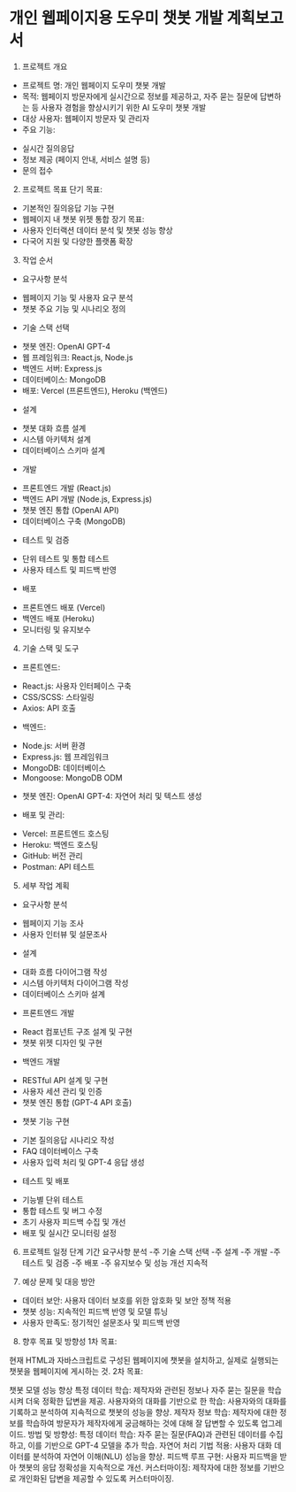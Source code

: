 # 개인 웹페이지용 도우미 챗봇 개발 계획보고서

1. 프로젝트 개요
* 프로젝트 명: 개인 웹페이지 도우미 챗봇 개발
* 목적: 웹페이지 방문자에게 실시간으로 정보를 제공하고, 자주 묻는 질문에 답변하는 등 사용자 경험을 향상시키기 위한 AI 도우미 챗봇 개발
* 대상 사용자: 웹페이지 방문자 및 관리자
* 주요 기능:
- 실시간 질의응답
- 정보 제공 (페이지 안내, 서비스 설명 등)
- 문의 접수

2. 프로젝트 목표
단기 목표:
* 기본적인 질의응답 기능 구현
* 웹페이지 내 챗봇 위젯 통합
장기 목표:
* 사용자 인터랙션 데이터 분석 및 챗봇 성능 향상
* 다국어 지원 및 다양한 플랫폼 확장

3. 작업 순서
* 요구사항 분석
- 웹페이지 기능 및 사용자 요구 분석
- 챗봇 주요 기능 및 시나리오 정의

* 기술 스택 선택
- 챗봇 엔진: OpenAI GPT-4
- 웹 프레임워크: React.js, Node.js
- 백엔드 서버: Express.js
- 데이터베이스: MongoDB
- 배포: Vercel (프론트엔드), Heroku (백엔드)

* 설계
- 챗봇 대화 흐름 설계
- 시스템 아키텍처 설계
- 데이터베이스 스키마 설계

* 개발
- 프론트엔드 개발 (React.js)
- 백엔드 API 개발 (Node.js, Express.js)
- 챗봇 엔진 통합 (OpenAI API)
- 데이터베이스 구축 (MongoDB)

* 테스트 및 검증
- 단위 테스트 및 통합 테스트
- 사용자 테스트 및 피드백 반영

* 배포
- 프론트엔드 배포 (Vercel)
- 백엔드 배포 (Heroku)
- 모니터링 및 유지보수

4. 기술 스택 및 도구
* 프론트엔드:
- React.js: 사용자 인터페이스 구축
- CSS/SCSS: 스타일링
- Axios: API 호출
* 백엔드:
- Node.js: 서버 환경
- Express.js: 웹 프레임워크
- MongoDB: 데이터베이스
- Mongoose: MongoDB ODM

* 챗봇 엔진:
OpenAI GPT-4: 자연어 처리 및 텍스트 생성

* 배포 및 관리:
- Vercel: 프론트엔드 호스팅
- Heroku: 백엔드 호스팅
- GitHub: 버전 관리
- Postman: API 테스트

5. 세부 작업 계획
* 요구사항 분석
- 웹페이지 기능 조사
- 사용자 인터뷰 및 설문조사

* 설계
- 대화 흐름 다이어그램 작성
- 시스템 아키텍처 다이어그램 작성
- 데이터베이스 스키마 설계

* 프론트엔드 개발
- React 컴포넌트 구조 설계 및 구현
- 챗봇 위젯 디자인 및 구현

* 백엔드 개발
- RESTful API 설계 및 구현
- 사용자 세션 관리 및 인증
- 챗봇 엔진 통합 (GPT-4 API 호출)

* 챗봇 기능 구현
- 기본 질의응답 시나리오 작성
- FAQ 데이터베이스 구축
- 사용자 입력 처리 및 GPT-4 응답 생성

* 테스트 및 배포
- 기능별 단위 테스트
- 통합 테스트 및 버그 수정
- 초기 사용자 피드백 수집 및 개선
- 배포 및 실시간 모니터링 설정

6. 프로젝트 일정
단계	기간
요구사항 분석	-주
기술 스택 선택	-주
설계	-주
개발	-주
테스트 및 검증	-주
배포	-주
유지보수 및 성능 개선	지속적

7. 예상 문제 및 대응 방안
* 데이터 보안: 사용자 데이터 보호를 위한 암호화 및 보안 정책 적용
* 챗봇 성능: 지속적인 피드백 반영 및 모델 튜닝
* 사용자 만족도: 정기적인 설문조사 및 피드백 반영

8. 향후 목표 및 방향성
1차 목표:

현재 HTML과 자바스크립트로 구성된 웹페이지에 챗봇을 설치하고, 실제로 실행되는 챗봇을 웹페이지에 게시하는 것.
2차 목표:

챗봇 모델 성능 향상
특정 데이터 학습: 제작자와 관련된 정보나 자주 묻는 질문을 학습시켜 더욱 정확한 답변을 제공.
사용자와의 대화를 기반으로 한 학습: 사용자와의 대화를 기록하고 분석하여 지속적으로 챗봇의 성능을 향상.
제작자 정보 학습: 제작자에 대한 정보를 학습하여 방문자가 제작자에게 궁금해하는 것에 대해 잘 답변할 수 있도록 업그레이드.
방법 및 방향성:
특정 데이터 학습: 자주 묻는 질문(FAQ)과 관련된 데이터를 수집하고, 이를 기반으로 GPT-4 모델을 추가 학습.
자연어 처리 기법 적용: 사용자 대화 데이터를 분석하여 자연어 이해(NLU) 성능을 향상.
피드백 루프 구현: 사용자 피드백을 받아 챗봇의 응답 정확성을 지속적으로 개선.
커스터마이징: 제작자에 대한 정보를 기반으로 개인화된 답변을 제공할 수 있도록 커스터마이징.
